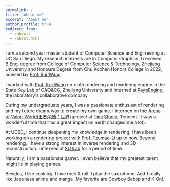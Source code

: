 ```yaml
---
permalink: /
title: "About me"
excerpt: "About me"
author_profile: true
redirect_from: 
  - /about/
  - /about.html
---
```


I am a second year master student of Computer Science and Engineering at UC San Diego. My research interests are in Computer Graphics. I received B.Eng. degree from College of Computer Science & Technology, Zhejiang University and Honours Degree from Chu Kochen Honors College in 2022, advised by [Prof. Rui Wang](https://scholar.google.com/citations?user=yUxnN_EAAAAJ&hl=en). 

I worked with [Prof. Rui Wang](https://scholar.google.com/citations?user=yUxnN_EAAAAJ&hl=en) on cloth rendering and rendering engine in the State Key Lab of CAD&CG, Zhejiang University and interned at [RaysEngine](https://www.raysengine.com/), the laboratory's collaborative company.

During my undergraduate years, I was a passionate enthusiast of rendering and my future dream was to create my own game. I interned on the [Arena of Valor: World(王者荣耀：世界)](https://world.qq.com/) project  at [Timi Studio](https://www.timistudios.com/), Tencent. It was a wonderful time that had a great impact on me(It changed me a lot).

At UCSD, I continue deepening my knowledge in rendering. I have been working on a rendering project with [Prof. Tzumao-Li](https://cseweb.ucsd.edu/~tzli/) up to now. Beyond rendering, I have a strong interest in inverse rendering and 3D reconstruction. I interned at [SU Lab](https://cseweb.ucsd.edu/~haosu/) for a period of time. 

Naturally, I am a passionate gamer. I even believe that my greatest talent might lie in playing games. 

Besides, I like cooking. I love rock & roll. I play the saxophone. And I really like Japanese anime and manga. My favorite are Cowboy Bebop and K-On!.


